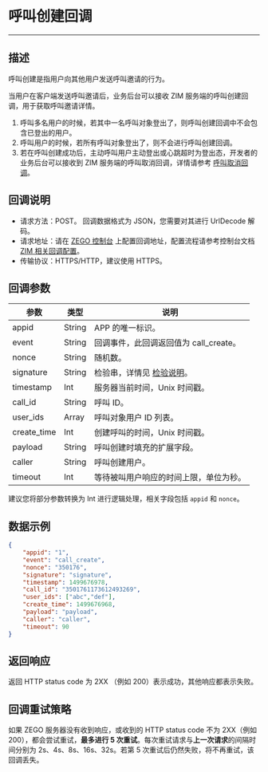 
# 呼叫创建回调

---

## 描述

呼叫创建是指用户向其他用户发送呼叫邀请的行为。

当用户在客户端发送呼叫邀请后，业务后台可以接收 ZIM 服务端的呼叫创建回调，用于获取呼叫邀请详情。

<Note title="说明">

1. 呼叫多名用户的时候，若其中一名呼叫对象登出了，则呼叫创建回调中不会包含已登出的用户。
2. 呼叫用户的时候，若所有呼叫对象登出了，则不会进行呼叫创建回调。
3. 若在呼叫创建成功后，主动呼叫用户主动登出或心跳超时为登出态，开发者的业务后台可以接收到 ZIM 服务端的呼叫取消回调，详情请参考 [呼叫取消回调](/zim-server/callbacks/call-invitation-canceled)。
</Note>

## 回调说明

- 请求方法：POST。
  <Note title="说明">
  回调数据格式为 JSON，您需要对其进行 UrlDecode 解码。
  </Note>
- 请求地址：请在 [ZEGO 控制台](https://console.zego.im/) 上配置回调地址，配置流程请参考控制台文档 [ZIM 相关回调配置](https://doc-zh.zego.im/article/17223)。
- 传输协议：HTTPS/HTTP，建议使用 HTTPS。

## 回调参数

| 参数 | 类型 | 说明 |
| -- | -- | -- |
| appid | String | APP 的唯一标识。 |
| event | String | 回调事件，此回调返回值为 call_create。 |
| nonce | String | 随机数。 |
| signature | String | 检验串，详情见 [检验说明](/zim-server/callbacks/authenticating-server-to-server-callbacks)。 |
| timestamp | Int | 服务器当前时间，Unix 时间戳。 |
| call_id | String | 呼叫 ID。|
| user_ids  | Array  | 呼叫对象用户 ID 列表。 |
| create_time | Int | 创建呼叫的时间，Unix 时间戳。 |
| payload | String | 呼叫创建时填充的扩展字段。 |
| caller | String | 呼叫创建用户。 |
| timeout | Int | 等待被叫用户响应的时间上限，单位为秒。 |

<Note title="说明">

建议您将部分参数转换为 Int 进行逻辑处理，相关字段包括 `appid` 和 `nonce`。
</Note>


## 数据示例

```json
{
    "appid": "1",
    "event": "call_create",
    "nonce": "350176",
    "signature": "signature",
    "timestamp": 1499676978,
    "call_id": "3501761173612493269",
    "user_ids": ["abc","def"],
    "create_time": 1499676968,
    "payload": "payload",
    "caller": "caller",
    "timeout": 90
}
```

## 返回响应

返回 HTTP status code 为 2XX （例如 200）表示成功，其他响应都表示失败。

## 回调重试策略

如果 ZEGO 服务器没有收到响应，或收到的 HTTP status code 不为 2XX（例如 200），都会尝试重试，**最多进行 5 次重试**。每次重试请求与**上一次请求**的间隔时间分别为 2s、4s、8s、16s、32s。若第 5 次重试后仍然失败，将不再重试，该回调丢失。
